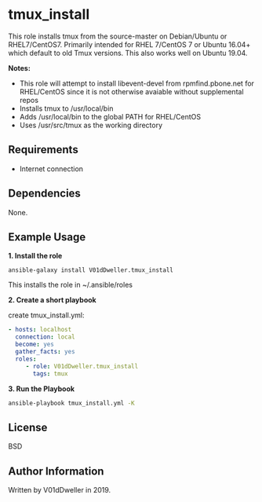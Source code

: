 tmux\_install
=============

This role installs tmux from the source-master on Debian/Ubuntu or
RHEL7/CentOS7. Primarily intended for RHEL 7/CentOS 7 or Ubuntu 16.04+
which default to old Tmux versions. This also works well on Ubuntu 19.04.

**Notes:**
* This role will attempt to install libevent-devel from rpmfind.pbone.net for RHEL/CentOS since it is not otherwise avaiable without supplemental repos
* Installs tmux to /usr/local/bin
* Adds /usr/local/bin to the global PATH for RHEL/CentOS
* Uses /usr/src/tmux as the working directory

Requirements
------------
* Internet connection

Dependencies
------------

None.

Example Usage
----------------

**1. Install the role**
```
ansible-galaxy install V01dDweller.tmux_install
```

This installs the role in ~/.ansible/roles

**2. Create a short playbook**

create tmux_install.yml:

```yaml
- hosts: localhost
  connection: local
  become: yes
  gather_facts: yes
  roles:
     - role: V01dDweller.tmux_install
       tags: tmux
```

**3. Run the Playbook**

```cmd
ansible-playbook tmux_install.yml -K
```

License
-------

BSD

Author Information
------------------

Written by V01dDweller in 2019.
